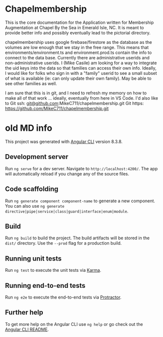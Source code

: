 # Chapelmembership
This is the core documentation for the Application written for Membership Augmentation at Chapel By the Sea
in Emerald Isle, NC.  It is meant to provide better info and possibly eventually lead to the pictorial directory.

chapelmembership uses google firebase/firestore as the database as the volumes are low enough that we stay in the free range.  This means that environments/environment.ts and environment.prod.ts contain the info to connect to the data base.  Currently there are administrative userids and non-administrative userids.  I (Mike Casile) am looking for a way to integrate the uid keys into the data so that families can access their own info.  Ideally, I would like for folks who sign in with a "family" userid to see a small subset of what is available (ie: can only update their own family).  May be able to see other families as well.

I am sure that this is in git, and I need to refresh my memory on how to make all of that work ... ideally, eventually from here in VS Code.  I'd also like to 
Git ssh: git@github.com:MikeC711/chapelmembership.git
Git https: https://github.com/MikeC711/chapelmembership.git

# old MD info
This project was generated with [Angular CLI](https://github.com/angular/angular-cli) version 8.3.8.

## Development server

Run `ng serve` for a dev server. Navigate to `http://localhost:4200/`. The app will automatically reload if you change any of the source files.

## Code scaffolding

Run `ng generate component component-name` to generate a new component. You can also use `ng generate directive|pipe|service|class|guard|interface|enum|module`.

## Build

Run `ng build` to build the project. The build artifacts will be stored in the `dist/` directory. Use the `--prod` flag for a production build.

## Running unit tests

Run `ng test` to execute the unit tests via [Karma](https://karma-runner.github.io).

## Running end-to-end tests

Run `ng e2e` to execute the end-to-end tests via [Protractor](http://www.protractortest.org/).

## Further help

To get more help on the Angular CLI use `ng help` or go check out the [Angular CLI README](https://github.com/angular/angular-cli/blob/master/README.md).
